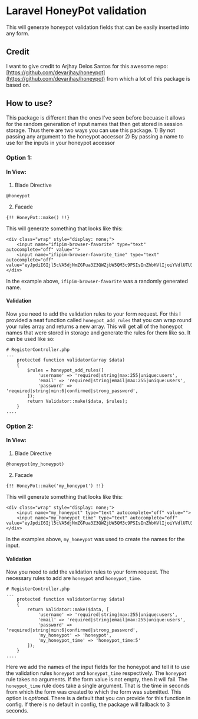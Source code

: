 # Laravel HoneyPot validation

This will generate honeypot validation fields that can be easily inserted into any form.

## Credit
I want to give credit to Arjhay Delos Santos <devarjhay> for this awesome repo: [https://github.com/devarjhay/honeypot](https://github.com/devarjhay/honeypot) from which a lot of this package is based on.

## How to use?

This package is different than the ones I've seen before becuase it allows for the random generation of input names that then get stored in session storage. Thus there are two ways you can use this package.
    1) By not passing any argument to the honeypot accessor
    2) By passing a name to use for the inputs in your honeypot accessor

### Option 1:
#### In View:

1) Blade Directive
```
@honeypot
```

2) Facade
```
{!! HoneyPot::make() !!}
```

This will generate something that looks like this:
```
<div class="wrap" style="display: none;">
    <input name="ifipim-browser-favorite" type="text" autocomplete="off" value="">
    <input name="ifipim-browser-favorite_time" type="text" autocomplete="off" value="eyJpdiI6Ijl5cVA5djNmZGFua3Z3QWZjbW5QM3c9PSIsInZhbHVlIjoiYVdlUTU3VllYVkpxU0J0OG9pMFZIZz09IiwibWFjIjoiYmM0Mzc5NGQ4ZmIzMWZhYTY4MDc5MWMyMzQwMjliZGMyMTUxZTdiYWFlODg5YTQ1ZTAxZTZlMzY4NmZiOWZiNSJ9">
</div>
```
In the example above, `ifipim-browser-favorite` was a randomly generated name.

#### Validation
Now you need to add the validation rules to your form request. For this I provided a neat function called `honeypot_add_rules` that you can wrap round your rules array and returns a new array. This will get all of the honeypot names that were stored in storage and generate the rules for them like so. It can be used like so:

```
# RegisterController.php
...
    protected function validator(array $data)
    {
        $rules = honeypot_add_rules([
            'username' => 'required|string|max:255|unique:users',
            'email' => 'required|string|email|max:255|unique:users',
            'password' => 'required|string|min:6|confirmed|strong_password',
        ]);
        return Validator::make($data, $rules);
    }
....
```

### Option 2:
#### In View:
1) Blade Directive
```
@honeypot(my_honeypot)
```

2) Facade
```
{!! HoneyPot::make('my_honeypot') !!}
```

This will generate something that looks like this:
```
<div class="wrap" style="display: none;">
    <input name="my_honeypot" type="text" autocomplete="off" value="">
    <input name="my_honeypot_time" type="text" autocomplete="off" value="eyJpdiI6Ijl5cVA5djNmZGFua3Z3QWZjbW5QM3c9PSIsInZhbHVlIjoiYVdlUTU3VllYVkpxU0J0OG9pMFZIZz09IiwibWFjIjoiYmM0Mzc5NGQ4ZmIzMWZhYTY4MDc5MWMyMzQwMjliZGMyMTUxZTdiYWFlODg5YTQ1ZTAxZTZlMzY4NmZiOWZiNSJ9">
</div>
```
In the examples above, `my_honeypot` was used to create the names for the input.

#### Validation
Now you need to add the validation rules to your form request. The necessary rules to add are `honeypot` and `honeypot_time`.

```
# RegisterController.php
...
    protected function validator(array $data)
    {
        return Validator::make($data, [
            'username' => 'required|string|max:255|unique:users',
            'email' => 'required|string|email|max:255|unique:users',
            'password' => 'required|string|min:6|confirmed|strong_password',
            'my_honeypot' => 'honeypot',
            'my_honeypot_time' => 'honeypot_time:5'
        ]);
    }
....
```

Here we add the names of the input fields for the honeypot and tell it to use the validation rules `honeypot` and `honeypot_time` respectively. The `honeypot` rule takes no arguments. If the form value is not empty, then it will fail. The `honeypot_time` rule does take a single argument. That is the time in seconds from which the form was created to which the form was submitted. This option is *optional*. There is a default that you can provide for this function in config. If there is no default in config, the package will fallback to 3 seconds.

